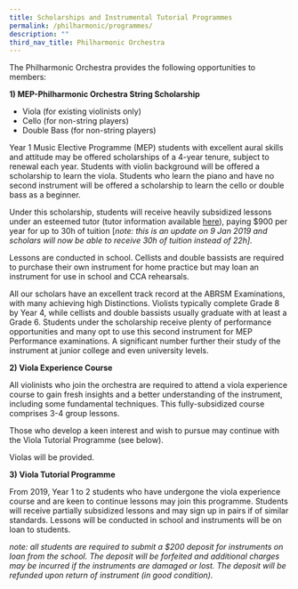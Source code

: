 ```yaml
---
title: Scholarships and Instrumental Tutorial Programmes
permalink: /philharmonic/programmes/
description: ""
third_nav_title: Philharmonic Orchestra
---
```

The Philharmonic Orchestra provides the following opportunities to members:

**1) MEP-Philharmonic Orchestra String Scholarship**

*   Viola (for existing violinists only)
*   Cello (for non-string players)
*   Double Bass (for non-string players)

Year 1 Music Elective Programme (MEP) students with excellent aural skills and attitude may be offered scholarships of a 4-year tenure, subject to renewal each year. Students with violin background will be offered a scholarship to learn the viola. Students who learn the piano and have no second instrument will be offered a scholarship to learn the cello or double bass as a beginner.

Under this scholarship, students will receive heavily subsidized lessons under an esteemed tutor (tutor information available [here](https://staging.d270c0tj2w26u.amplifyapp.com/philharmonic/conductors-and-tutors/)), paying $900 per year for up to 30h of tuition \[_note: this is an update on 9 Jan 2019 and scholars will now be able to receive 30h of tuition instead of 22h\]._ 

Lessons are conducted in school. Cellists and double bassists are required to purchase their own instrument for home practice but may loan an instrument for use in school and CCA rehearsals.

All our scholars have an excellent track record at the ABRSM Examinations, with many achieving high Distinctions. Violists typically complete Grade 8 by Year 4, while cellists and double bassists usually graduate with at least a Grade 6. Students under the scholarship receive plenty of performance opportunities and many opt to use this second instrument for MEP Performance examinations. A significant number further their study of the instrument at junior college and even university levels.

**2) Viola Experience Course**

All violinists who join the orchestra are required to attend a viola experience course to gain fresh insights and a better understanding of the instrument, including some fundamental techniques. This fully-subsidized course comprises 3-4 group lessons.

Those who develop a keen interest and wish to pursue may continue with the Viola Tutorial Programme (see below).

Violas will be provided.

**3) Viola Tutorial Programme**

From 2019, Year 1 to 2 students who have undergone the viola experience course and are keen to continue lessons may join this programme. Students will receive partially subsidized lessons and may sign up in pairs if of similar standards. Lessons will be conducted in school and instruments will be on loan to students.

_note: all students are required to submit a $200 deposit for instruments on loan from the school. The deposit will be forfeited and additional charges may be incurred if the instruments are damaged or lost. The deposit will be refunded upon return of instrument (in good condition)._
